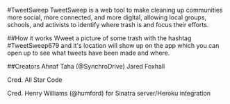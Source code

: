 #TweetSweep
TweetSweep is a web tool to make cleaning up communities more social, more connected, and more digital, allowing local groups, schools, and activists to identify where trash is and focus their efforts.

##How it works
Wweet a picture of some trash with the hashtag #TweetSweep679 and it's location will show up on the app which you can open up to see what tweets have been made and where.

##Creators
Ahnaf Taha (@SynchroDrive)
Jared Foxhall

Cred. All Star Code

Cred. Henry Williams (@humford) for Sinatra server/Heroku integration